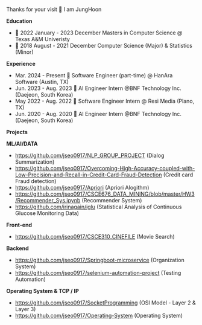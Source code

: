 Thanks for your visit 👋 I am JungHoon 

**Education**

  * 🌱 2022 January - 2023 December Masters in Computer Science @ Texas A&M Univeristy
  * 🌱 2018 August  - 2021 December Computer Science (Major) & Statistics (Minor)

**Experience**

  * Mar. 2024 - Present   💼  Software Engineer (part-time) @ HanAra Software (Austin, TX)
  * Jun. 2023 - Aug. 2023 💼  AI Engineer Intern @BNF Technology Inc. (Daejeon, South Korea)
  * May  2022 - Aug. 2022 💼  Software Engineer Intern @ Resi Media (Plano, TX)
  * Jun. 2020 - Aug. 2020 💼  AI Engineer Intern @BNF Technology Inc. (Daejeon, South Korea)

**Projects**

 **ML/AI/DATA**
  * https://github.com/jseo0917/NLP_GROUP_PROJECT (Dialog Summarization)
  * https://github.com/jseo0917/Overcoming-High-Accuracy-coupled-with-Low-Precision-and-Recall-in-Credit-Card-Fraud-Detection (Credit card Fraud detection)  
  * https://github.com/jseo0917/Apriori (Apriori Alogithm)
  * https://github.com/jseo0917/CSCE676_DATA_MINING/blob/master/HW3/Recommender_Sys.ipynb (Recommender System)
  * https://github.com/irinagain/iglu (Statistical Analysis of Continuous Glucose Monitoring Data)

 **Front-end**
  * https://github.com/jseo0917/CSCE310_CINEFILE (Movie Search)
 
 **Backend**
  * https://github.com/jseo0917/Springboot-microservice (Organization System)
  * https://github.com/jseo0917/selenium-automation-project (Testing Automation)

 **Operating System & TCP / IP**
  * https://github.com/jseo0917/SocketProgramming (OSI Model - Layer 2 & Layer 3)
  * https://github.com/jseo0917/Operating-System (Operating System)


    
<!--
**jseo0917/jseo0917** is a ✨ _special_ ✨ repository because its `README.md` (this file) appears on your GitHub profile.

Here are some ideas to get you started:

- 🔭 I’m currently working on ...
- 🌱 I’m currently learning ...
- 👯 I’m looking to collaborate on ...
- 🤔 I’m looking for help with ...
- 💬 Ask me about ...
- 📫 How to reach me: ...
- 😄 Pronouns: ...
- ⚡ Fun fact: ...
-->
